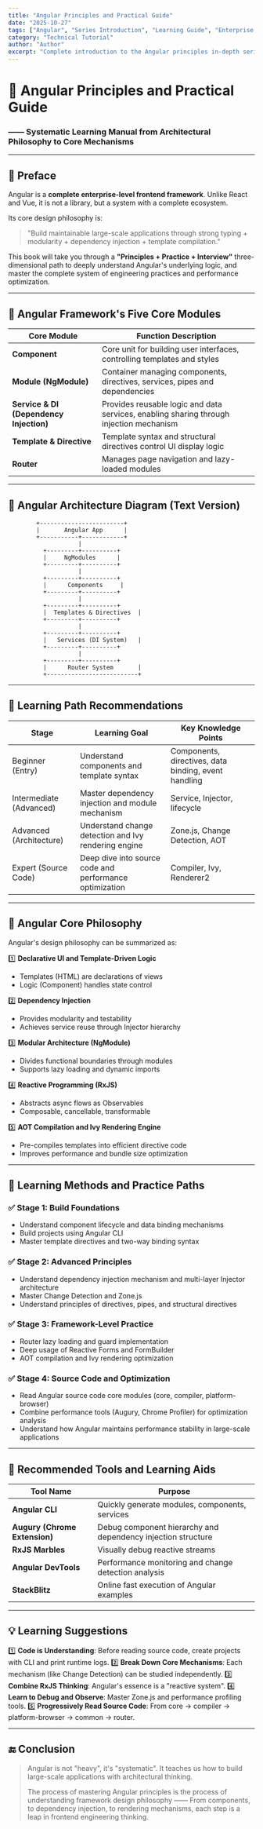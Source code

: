 ```yaml
---
title: "Angular Principles and Practical Guide"
date: "2025-10-27"
tags: ["Angular", "Series Introduction", "Learning Guide", "Enterprise Framework"]
category: "Technical Tutorial"
author: "Author"
excerpt: "Complete introduction to the Angular principles in-depth series, covering the framework's five core modules, architectural philosophy, learning path recommendations, core design concepts, and practical methods to help you grow from framework user to engineer who understands architectural thinking."
---
```


# 📘 Angular Principles and Practical Guide
### —— Systematic Learning Manual from Architectural Philosophy to Core Mechanisms

---

## 📖 Preface

Angular is a **complete enterprise-level frontend framework**.
Unlike React and Vue, it is not a library, but a system with a complete ecosystem.

Its core design philosophy is:
> "Build maintainable large-scale applications through strong typing + modularity + dependency injection + template compilation."

This book will take you through a **"Principles + Practice + Interview"** three-dimensional path to deeply understand Angular's underlying logic,
and master the complete system of engineering practices and performance optimization.

---

## 🧩 Angular Framework's Five Core Modules

| Core Module | Function Description |
|-------------|----------------------|
| **Component** | Core unit for building user interfaces, controlling templates and styles |
| **Module (NgModule)** | Container managing components, directives, services, pipes and dependencies |
| **Service & DI (Dependency Injection)** | Provides reusable logic and data services, enabling sharing through injection mechanism |
| **Template & Directive** | Template syntax and structural directives control UI display logic |
| **Router** | Manages page navigation and lazy-loaded modules |

---

## 🧱 Angular Architecture Diagram (Text Version)

```
        +------------------------+
        |       Angular App      |
        +-----------+------------+
                    |
          +---------+----------+
          |     NgModules      |
          +---------+----------+
                    |
          +---------+----------+
          |      Components     |
          +---------+----------+
                    |
          +---------+----------+
          |  Templates & Directives  |
          +---------+----------+
                    |
          +---------+----------+
          |   Services (DI System)   |
          +---------+----------+
                    |
          +---------+----------+
          |      Router System       |
          +--------------------------+
```

---

## 🚀 Learning Path Recommendations

| Stage | Learning Goal | Key Knowledge Points |
|-------|---------------|----------------------|
| Beginner (Entry) | Understand components and template syntax | Components, directives, data binding, event handling |
| Intermediate (Advanced) | Master dependency injection and module mechanism | Service, Injector, lifecycle |
| Advanced (Architecture) | Understand change detection and Ivy rendering engine | Zone.js, Change Detection, AOT |
| Expert (Source Code) | Deep dive into source code and performance optimization | Compiler, Ivy, Renderer2 |

---

## 🧠 Angular Core Philosophy

Angular's design philosophy can be summarized as:

1️⃣ **Declarative UI and Template-Driven Logic**
- Templates (HTML) are declarations of views
- Logic (Component) handles state control

2️⃣ **Dependency Injection**
- Provides modularity and testability
- Achieves service reuse through Injector hierarchy

3️⃣ **Modular Architecture (NgModule)**
- Divides functional boundaries through modules
- Supports lazy loading and dynamic imports

4️⃣ **Reactive Programming (RxJS)**
- Abstracts async flows as Observables
- Composable, cancellable, transformable

5️⃣ **AOT Compilation and Ivy Rendering Engine**
- Pre-compiles templates into efficient directive code
- Improves performance and bundle size optimization

---

## 🧩 Learning Methods and Practice Paths

### ✅ Stage 1: Build Foundations
- Understand component lifecycle and data binding mechanisms
- Build projects using Angular CLI
- Master template directives and two-way binding syntax

### ✅ Stage 2: Advanced Principles
- Understand dependency injection mechanism and multi-layer Injector architecture
- Master Change Detection and Zone.js
- Understand principles of directives, pipes, and structural directives

### ✅ Stage 3: Framework-Level Practice
- Router lazy loading and guard implementation
- Deep usage of Reactive Forms and FormBuilder
- AOT compilation and Ivy rendering optimization

### ✅ Stage 4: Source Code and Optimization
- Read Angular source code core modules (core, compiler, platform-browser)
- Combine performance tools (Augury, Chrome Profiler) for optimization analysis
- Understand how Angular maintains performance stability in large-scale applications

---

## 🧰 Recommended Tools and Learning Aids

| Tool Name | Purpose |
|-----------|---------|
| **Angular CLI** | Quickly generate modules, components, services |
| **Augury (Chrome Extension)** | Debug component hierarchy and dependency injection structure |
| **RxJS Marbles** | Visually debug reactive streams |
| **Angular DevTools** | Performance monitoring and change detection analysis |
| **StackBlitz** | Online fast execution of Angular examples |

---

## 💡 Learning Suggestions

1️⃣ **Code is Understanding**: Before reading source code, create projects with CLI and print runtime logs.
2️⃣ **Break Down Core Mechanisms**: Each mechanism (like Change Detection) can be studied independently.
3️⃣ **Combine RxJS Thinking**: Angular's essence is a "reactive system".
4️⃣ **Learn to Debug and Observe**: Master Zone.js and performance profiling tools.
5️⃣ **Progressively Read Source Code**: From core → compiler → platform-browser → common → router.

---

## 🔚 Conclusion

> Angular is not "heavy", it's "systematic".
> It teaches us how to build large-scale applications with architectural thinking.
>
> The process of mastering Angular principles
> is the process of understanding framework design philosophy ——
> From components, to dependency injection, to rendering mechanisms,
> each step is a leap in frontend engineering thinking.
